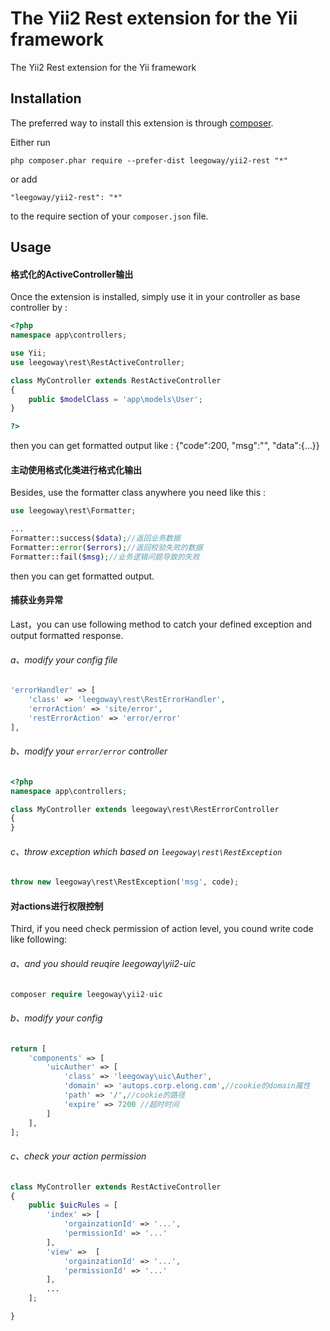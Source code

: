 The Yii2 Rest extension for the Yii framework
=============================================
The Yii2 Rest extension for the Yii framework

Installation
------------

The preferred way to install this extension is through [composer](http://getcomposer.org/download/).

Either run

```
php composer.phar require --prefer-dist leegoway/yii2-rest "*"
```

or add

```
"leegoway/yii2-rest": "*"
```

to the require section of your `composer.json` file.


Usage
-----

#### 格式化的ActiveController输出

Once the extension is installed, simply use it in your controller as base controller by  :

```php
<?php 
namespace app\controllers;

use Yii;
use leegoway\rest\RestActiveController;

class MyController extends RestActiveController
{
    public $modelClass = 'app\models\User';
}

?>
```
then you can get formatted output like :
{"code":200, "msg":"", "data":{...}}

#### 主动使用格式化类进行格式化输出

Besides, use the formatter class anywhere you need like this :
```php
use leegoway\rest\Formatter;

...
Formatter::success($data);//返回业务数据
Formatter::error($errors);//返回校验失败的数据
Formatter::fail($msg);//业务逻辑问题导致的失败
```
then you can get formatted output.

#### 捕获业务异常

Last，you can use following method to catch your defined exception and output formatted response.

###### a、modify your config file

```php
'errorHandler' => [
    'class' => 'leegoway\rest\RestErrorHandler',
    'errorAction' => 'site/error',
    'restErrorAction' => 'error/error'
],
```
###### b、modify your `error/error` controller
```php
<?php
namespace app\controllers;

class MyController extends leegoway\rest\RestErrorController
{
}
```

###### c、throw exception which based on `leegoway\rest\RestException`

```php
throw new leegoway\rest\RestException('msg', code);
```


#### 对actions进行权限控制

Third, if you need check permission of action level, you cound write code like following:
###### a、and you should reuqire leegoway\yii2-uic 
```php
composer require leegoway\yii2-uic
```
###### b、modify your config
```php
return [
    'components' => [
        'uicAuther' => [
            'class' => 'leegoway\uic\Auther',
            'domain' => 'autops.corp.elong.com',//cookie的domain属性
            'path' => '/',//cookie的路径
            'expire' => 7200 //超时时间
        ]
    ],
];
```
###### c、check your action permission
```php
class MyController extends RestActiveController
{
	public $uicRules = [
		'index' => [
			'orgainzationId' => '...',
			'permissionId' => '...'
		],
		'view' =>  [
			'orgainzationId' => '...',
			'permissionId' => '...'
		],
		...
	];

}
```

